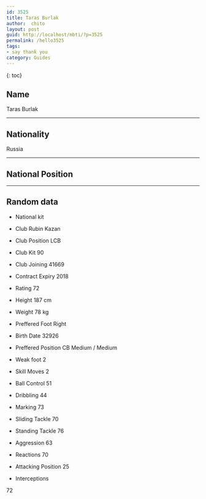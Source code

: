 ```yaml
---
id: 3525
title: Taras Burlak
author:  chito 
layout: post
guid: http://localhost/mbti/?p=3525
permalink: /hello3525
tags:
- say thank you
category: Guides
---
```



{: toc}


## Name  
Taras Burlak 

* * *

## Nationality  
Russia 

* * *

## National Position 

* * *

## Random data 

  * National kit 
  * Club 
Rubin Kazan 

  * Club Position 
LCB 

  * Club Kit 
90 

  * Club Joining 
41669 

  * Contract Expiry 
2018 

  * Rating 
72 

  * Height 
187 cm 

  * Weight 
78 kg 

  * Preffered Foot 
Right 

  * Birth Date 
32926 

  * Preffered Position 
CB Medium / Medium 

  * Weak foot 
2 

  * Skill Moves 
2 

  * Ball Control 
51 

  * Dribbling 
44 

  * Marking 
73 

  * Sliding Tackle 
70 

  * Standing Tackle 
76 

  * Aggression 
63 

  * Reactions 
70 

  * Attacking Position 
25 

  * Interceptions 

72</ul>